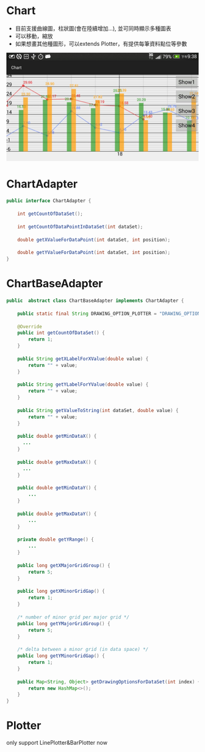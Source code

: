 # Chart

* 目前支援曲線圖，柱狀圖(會在陸續增加...), 並可同時顯示多種圖表
* 可以移動，縮放
* 如果想畫其他種圖形，可以extends Plotter，有提供每筆資料點位等參數

![Screenshot](https://github.com/cuber5566/Chart/blob/master/app/src/main/res/drawable-mdpi/chart_pic1.jpg)

# ChartAdapter
``` java
public interface ChartAdapter {

    int getCountOfDataSet();

    int getCountOfDataPointInDataSet(int dataSet);

    double getXValueForDataPoint(int dataSet, int position);

    double getYValueForDataPoint(int dataSet, int position);
}

```
# ChartBaseAdapter
``` java
public  abstract class ChartBaseAdapter implements ChartAdapter {

    public static final String DRAWING_OPTION_PLOTTER = "DRAWING_OPTION_PLOTTER";

    @Override
    public int getCountOfDataSet() {
        return 1;
    }

    public String getXLabelForXValue(double value) {
        return "" + value;
    }

    public String getYLabelForYValue(double value) {
        return "" + value;
    }

    public String getValueToString(int dataSet, double value) {
        return "" + value;
    }

    public double getMinDataX() {
      ...
    }

    public double getMaxDataX() {
      ...
    }

    public double getMinDataY() {
        ...
    }

    public double getMaxDataY() {
        ...
    }

    private double getYRange() {
        ...
    }

    public long getXMajorGridGroup() {
        return 5;
    }

    public long getXMinorGridGap() {
        return 1;
    }

    /* number of minor grid per major grid */
    public long getYMajorGridGroup() {
        return 5;
    }

    /* delta between a minor grid (in data space) */
    public long getYMinorGridGap() {
        return 1;
    }

    public Map<String, Object> getDrawingOptionsForDataSet(int index) {
        return new HashMap<>();
    }
}
```
# Plotter

only support LinePlotter&BarPlotter now
